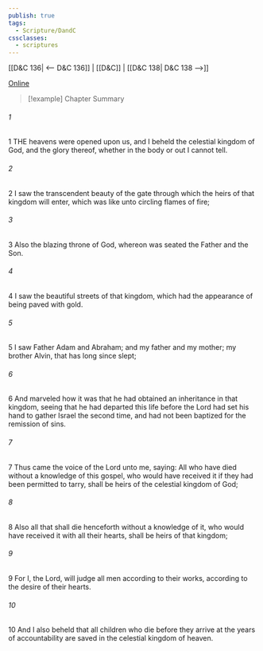 ```yaml
---
publish: true
tags:
  - Scripture/DandC
cssclasses:
  - scriptures
---
```

[[D&C 136| <-- D&C 136]] | [[D&C]] | [[D&C 138| D&C 138 -->]]

[Online](https://churchofjesuschrist.org/study/scriptures/dc-testament/dc/137?lang=eng)

>[!example] Chapter Summary
>
###### 1
1 THE heavens were opened upon us, and I beheld the celestial kingdom of God, and the glory thereof, whether in the body or out I cannot tell.
###### 2
2 I saw the transcendent beauty of the gate through which the heirs of that kingdom will enter, which was like unto circling flames of fire;
###### 3
3 Also the blazing throne of God, whereon was seated the Father and the Son.
###### 4
4 I saw the beautiful streets of that kingdom, which had the appearance of being paved with gold.
###### 5
5 I saw Father Adam and Abraham; and my father and my mother; my brother Alvin, that has long since slept;
###### 6
6 And marveled how it was that he had obtained an inheritance in that kingdom, seeing that he had departed this life before the Lord had set his hand to gather Israel the second time, and had not been baptized for the remission of sins.
###### 7
7 Thus came the voice of the Lord unto me, saying: All who have died without a knowledge of this gospel, who would have received it if they had been permitted to tarry, shall be heirs of the celestial kingdom of God;
###### 8
8 Also all that shall die henceforth without a knowledge of it, who would have received it with all their hearts, shall be heirs of that kingdom;
###### 9
9 For I, the Lord, will judge all men according to their works, according to the desire of their hearts.
###### 10
10 And I also beheld that all children who die before they arrive at the years of accountability are saved in the celestial kingdom of heaven.





